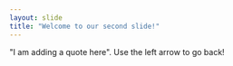 ```yaml
---
layout: slide
title: "Welcome to our second slide!"
---
```

"I am adding a quote here".
Use the left arrow to go back!
